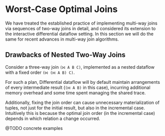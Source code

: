 # Worst-Case Optimal Joins

We have treated the established practice of implementing multi-way
joins via sequences of two-way joins in detail, and considered its
extension to the interactive differential dataflow setting. In this
section we will do the same for recent advances in multi-way join
algorithms.

## Drawbacks of Nested Two-Way Joins

Consider a three-way join `(⨝ A B C)`, implemented as a nested
dataflow with a fixed order `(⨝ (⨝ A B) C)`. 

For such a plan, Differential dataflow will by default maintain
arrangements of every intermediate result (`(⨝ A B)` in this case),
incurring additional memory overhead and some time spent managing the
shared trace.

Additionally, fixing the join order can cause unnecessary
materialization of tuples, not just for the initial result, but also
in the incremental case. Intuitively this is because the optimal join
order (in the incremental case) depends in which relation a change
occurred.

@TODO concrete examples
